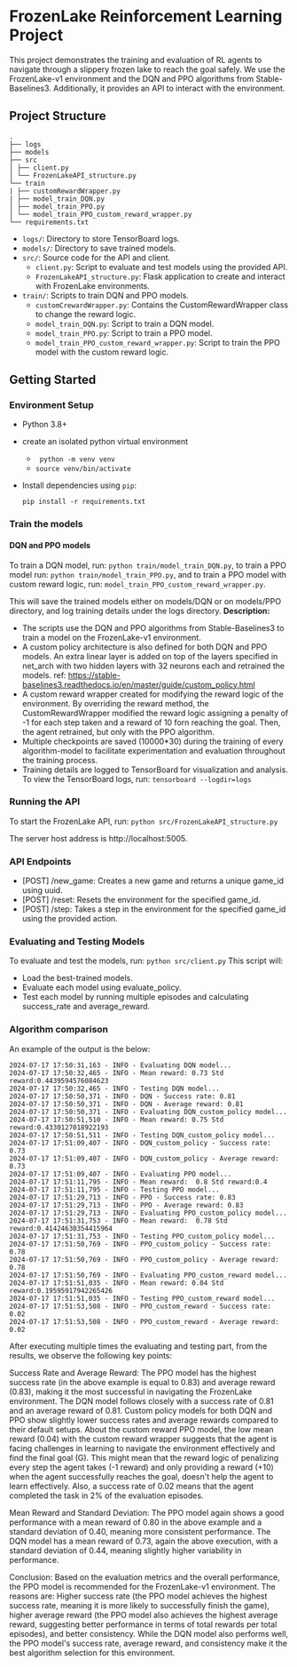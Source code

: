# FrozenLake Reinforcement Learning Project

This project demonstrates the training and evaluation of RL agents to navigate through a slippery frozen lake to
reach the goal safely.
We use the FrozenLake-v1 environment and the DQN and PPO algorithms from Stable-Baselines3. Additionally, it provides an API to interact with the environment.

## Project Structure
```
.
├── logs
├── models
├── src
│ ├── client.py
│ └── FrozenLakeAPI_structure.py
└── train
| ├── customRewardWrapper.py
| ├── model_train_DQN.py
│ ├── model_train_PPO.py
│ └── model_train_PPO_custom_reward_wrapper.py
└── requirements.txt
```

- `logs/`: Directory to store TensorBoard logs.
- `models/`: Directory to save trained models.
- `src/`: Source code for the API and client.
  - `client.py`: Script to evaluate and test models using the provided API.
  - `FrozenLakeAPI_structure.py`: Flask application to create and interact with FrozenLake environments.
- `train/`: Scripts to train DQN and PPO models.
  - `customCrewardWrapper.py`: Contains the CustomRewardWrapper class to change the reward logic.
  - `model_train_DQN.py`: Script to train a DQN model.
  - `model_train_PPO.py`: Script to train a PPO model.
  - `model_train_PPO_custom_reward_wrapper.py`: Script to train the PPO model with the custom reward logic.

## Getting Started

### Environment Setup

- Python 3.8+
- create an isolated python virtual environment
  - ` python -m venv venv`
  - `source venv/bin/activate`
- Install dependencies using `pip`:


  `pip install -r requirements.txt`

### Train the models
#### DQN  and PPO models
To train a DQN model, run: `python train/model_train_DQN.py`,
to train a PPO model run: `python train/model_train_PPO.py`,
and to train a PPO model with custom reward logic, run: `model_train_PPO_custom_reward_wrapper.py`.

This will save the trained models either on models/DQN or on models/PPO directory, and log training details under the logs directory.
**Description:**
  - The scripts use the DQN and PPO algorithms from Stable-Baselines3 to train a model on the FrozenLake-v1 environment.
  - A custom policy architecture is also defined for both DQN and PPO models. An extra linear layer is added on top of the layers specified in net_arch with two hidden layers with 32 neurons each and retrained the models.
    ref: https://stable-baselines3.readthedocs.io/en/master/guide/custom_policy.html
  - A custom reward wrapper created for modifying the reward logic of the environment. By overriding the reward method, the CustomRewardWrapper modified the reward logic assigning a penalty of -1 for each step taken and a reward
    of 10 forn reaching the goal. Then, the agent retrained, but only with the PPO algorithm.
  - Multiple checkpoints are saved (10000*30) during the training of every algorithm-model to facilitate experimentation and evaluation throughout the training process.
  - Training details are logged to TensorBoard for visualization and analysis.
    To view the TensorBoard logs, run: `tensorboard --logdir=logs`

### Running the API
To start the FrozenLake API, run: `python src/FrozenLakeAPI_structure.py`

The server host address is  http://localhost:5005.

### API Endpoints
- [POST]  /new_game: Creates a new game and returns a unique game_id using uuid.
- [POST] /reset: Resets the environment for the specified game_id.
- [POST] /step: Takes a step in the environment for the specified game_id using the provided action.

### Evaluating and Testing Models
To evaluate and test the models, run: `python src/client.py`
This script will:
- Load the best-trained models.
- Evaluate each model using evaluate_policy.
- Test each model by running multiple episodes and calculating success_rate and average_reward.

### Algorithm comparison
An example of the output is the below:
```
2024-07-17 17:50:31,163 - INFO - Evaluating DQN model...
2024-07-17 17:50:32,465 - INFO - Mean reward: 0.73 Std reward:0.4439594576084623
2024-07-17 17:50:32,465 - INFO - Testing DQN model...
2024-07-17 17:50:50,371 - INFO - DQN - Success rate: 0.81
2024-07-17 17:50:50,371 - INFO - DQN - Average reward: 0.81
2024-07-17 17:50:50,371 - INFO - Evaluating DQN_custom_policy model...
2024-07-17 17:50:51,510 - INFO - Mean reward: 0.75 Std reward:0.4330127018922193
2024-07-17 17:50:51,511 - INFO - Testing DQN_custom_policy model...
2024-07-17 17:51:09,407 - INFO - DQN_custom_policy - Success rate: 0.73
2024-07-17 17:51:09,407 - INFO - DQN_custom_policy - Average reward: 0.73
2024-07-17 17:51:09,407 - INFO - Evaluating PPO model...
2024-07-17 17:51:11,795 - INFO - Mean reward:  0.8 Std reward:0.4
2024-07-17 17:51:11,795 - INFO - Testing PPO model...
2024-07-17 17:51:29,713 - INFO - PPO - Success rate: 0.83
2024-07-17 17:51:29,713 - INFO - PPO - Average reward: 0.83
2024-07-17 17:51:29,713 - INFO - Evaluating PPO_custom_policy model...
2024-07-17 17:51:31,753 - INFO - Mean reward:  0.78 Std reward:0.41424630354415964
2024-07-17 17:51:31,753 - INFO - Testing PPO_custom_policy model...
2024-07-17 17:51:50,769 - INFO - PPO_custom_policy - Success rate: 0.78
2024-07-17 17:51:50,769 - INFO - PPO_custom_policy - Average reward: 0.78
2024-07-17 17:51:50,769 - INFO - Evaluating PPO_custom_reward model...
2024-07-17 17:51:51,035 - INFO - Mean reward: 0.04 Std reward:0.19595917942265426
2024-07-17 17:51:51,035 - INFO - Testing PPO_custom_reward model...
2024-07-17 17:51:53,508 - INFO - PPO_custom_reward - Success rate: 0.02
2024-07-17 17:51:53,508 - INFO - PPO_custom_reward - Average reward: 0.02
```

After executing multiple times the evaluating and testing part, from the results, we observe the following key points:

Success Rate and Average Reward:
The PPO model has the highest success rate (in the above example is equal to 0.83) and average reward (0.83), making it the most successful in navigating the FrozenLake environment.
The DQN model follows closely with a success rate of 0.81 and an average reward of 0.81.
Custom policy models for both DQN and PPO show slightly lower success rates and average rewards compared to their default setups.
About the custom reward PPO model, the low mean reward (0.04) with the custom reward wrapper suggests that the agent is facing challenges in learning to navigate the environment effectively and find the final goal (G).
This might mean that the reward logic of penalizing every step the agent takes (-1 reward) and only providing a reward (+10) when the agent successfully reaches the goal, doesn't help the agent to learn effectively.
Also, a success rate of 0.02 means that the agent completed the task in 2% of the evaluation episodes.

Mean Reward and Standard Deviation:
The PPO model again shows a good performance with a mean reward of 0.80 in the above example and a standard deviation of 0.40, meaning more consistent performance.
The DQN model has a mean reward of 0.73, again the above execution, with a standard deviation of 0.44, meaning slightly higher variability in performance.

Conclusion:
Based on the evaluation metrics and the overall performance, the PPO model is recommended for the FrozenLake-v1 environment. The reasons are:
Higher success rate (the PPO model achieves the highest success rate, meaning it is more likely to successfully finish the game), higher average reward (the PPO model also achieves the highest average reward, suggesting better performance in terms of total rewards per total episodes), and better consistency.
While the DQN model also performs well, the PPO model's success rate, average reward, and consistency make it the best algorithm selection for this environment.
